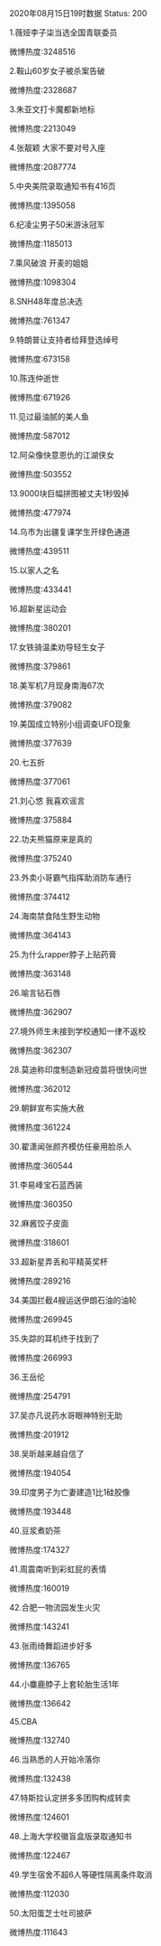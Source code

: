 2020年08月15日19时数据
Status: 200

1.薇娅李子柒当选全国青联委员

微博热度:3248516

2.鞍山60岁女子被杀案告破

微博热度:2328687

3.朱亚文打卡魔都新地标

微博热度:2213049

4.张靓颖 大家不要对号入座

微博热度:2087774

5.中央美院录取通知书有416页

微博热度:1395058

6.纪凌尘男子50米游泳冠军

微博热度:1185013

7.乘风破浪 开麦的姐姐

微博热度:1098304

8.SNH48年度总决选

微博热度:761347

9.特朗普让支持者给拜登选绰号

微博热度:673158

10.陈连仲逝世

微博热度:671926

11.见过最油腻的美人鱼

微博热度:587012

12.阿朵像快意恩仇的江湖侠女

微博热度:503552

13.9000块巨幅拼图被丈夫1秒毁掉

微博热度:477974

14.乌市为出疆复课学生开绿色通道

微博热度:439511

15.以家人之名

微博热度:433441

16.超新星运动会

微博热度:380201

17.女铁骑温柔劝导轻生女子

微博热度:379861

18.美军机7月现身南海67次

微博热度:379082

19.美国成立特别小组调查UFO现象

微博热度:377639

20.七五折

微博热度:377061

21.刘心悠 我喜欢谣言

微博热度:375884

22.功夫熊猫原来是真的

微博热度:375240

23.外卖小哥霸气指挥助消防车通行

微博热度:374412

24.海南禁食陆生野生动物

微博热度:364143

25.为什么rapper脖子上贴药膏

微博热度:363148

26.喻言钻石唇

微博热度:362907

27.境外师生未接到学校通知一律不返校

微博热度:362307

28.莫迪称印度制造新冠疫苗将很快问世

微博热度:362012

29.朝鲜宣布实施大赦

微博热度:361224

30.翟潇闻张颜齐模仿任豪用脸杀人

微博热度:360544

31.李易峰宝石蓝西装

微博热度:360350

32.麻酱饺子皮面

微博热度:318601

33.超新星弄丢和平精英奖杯

微博热度:289216

34.美国拦截4艘运送伊朗石油的油轮

微博热度:269945

35.失踪的耳机终于找到了

微博热度:266993

36.王岳伦

微博热度:254791

37.吴亦凡说药水哥眼神特别无助

微博热度:201912

38.吴昕越来越自信了

微博热度:194054

39.印度男子为亡妻建造1比1硅胶像

微博热度:193448

40.豆浆煮奶茶

微博热度:174327

41.周震南听到彩虹屁的表情

微博热度:160019

42.合肥一物流园发生火灾

微博热度:143241

43.张雨绮舞蹈进步好多

微博热度:136765

44.小麋鹿脖子上套轮胎生活1年

微博热度:136642

45.CBA

微博热度:132740

46.当熟悉的人开始冷落你

微博热度:132438

47.特斯拉认定拼多多团购构成转卖

微博热度:124601

48.上海大学校徽盲盒版录取通知书

微博热度:122467

49.学生宿舍不超6人等硬性隔离条件取消

微博热度:112030

50.太阳蛋芝士吐司披萨

微博热度:111643

